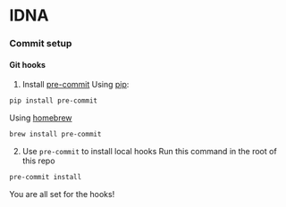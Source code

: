 # IDNA

### Commit setup
#### Git hooks
1. Install [pre-commit](https://pre-commit.com/)
Using [pip](https://www.w3schools.com/python/python_pip.asp):
```bash
pip install pre-commit
```
Using [homebrew](https://brew.sh/index_pt-br)
```bash
brew install pre-commit
```

2. Use `pre-commit` to install local hooks
Run this command in the root of this repo
```bash
pre-commit install
```

You are all set for the hooks!